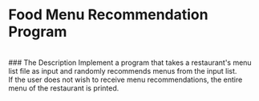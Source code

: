 # Food Menu Recommendation Program
<br/>
### The Description
Implement a program that takes a restaurant's menu list file as input and randomly recommends menus from the input list. <br/>
If the user does not wish to receive menu recommendations, the entire menu of the restaurant is printed.
